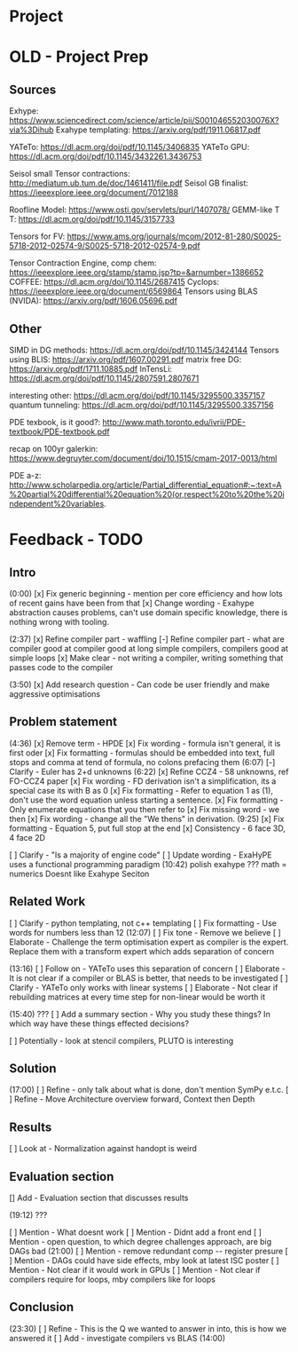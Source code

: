 # Project








# OLD - Project Prep
## Sources
Exhype: https://www.sciencedirect.com/science/article/pii/S001046552030076X?via%3Dihub
Exahype templating: https://arxiv.org/pdf/1911.06817.pdf

YATeTo: https://dl.acm.org/doi/pdf/10.1145/3406835
YATeTo GPU: https://dl.acm.org/doi/pdf/10.1145/3432261.3436753

Seisol small Tensor contractions: http://mediatum.ub.tum.de/doc/1461411/file.pdf
Seisol GB finalist: https://ieeexplore.ieee.org/document/7012188


Roofline Model: https://www.osti.gov/servlets/purl/1407078/
GEMM-like T T: https://dl.acm.org/doi/pdf/10.1145/3157733

Tensors for FV: https://www.ams.org/journals/mcom/2012-81-280/S0025-5718-2012-02574-9/S0025-5718-2012-02574-9.pdf


Tensor Contraction Engine, comp chem: https://ieeexplore.ieee.org/stamp/stamp.jsp?tp=&arnumber=1386652 
COFFEE: https://dl.acm.org/doi/10.1145/2687415
Cyclops: https://ieeexplore.ieee.org/document/6569864
Tensors using BLAS (NVIDA): https://arxiv.org/pdf/1606.05696.pdf

## Other
SIMD in DG methods: https://dl.acm.org/doi/pdf/10.1145/3424144
Tensors using BLIS: https://arxiv.org/pdf/1607.00291.pdf
matrix free DG: https://arxiv.org/pdf/1711.10885.pdf
InTensLi: https://dl.acm.org/doi/pdf/10.1145/2807591.2807671

interesting other: https://dl.acm.org/doi/pdf/10.1145/3295500.3357157
quantum tunneling: https://dl.acm.org/doi/pdf/10.1145/3295500.3357156

PDE texbook, is it good?: http://www.math.toronto.edu/ivrii/PDE-textbook/PDE-textbook.pdf

recap on 100yr galerkin: https://www.degruyter.com/document/doi/10.1515/cmam-2017-0013/html

PDE a-z: http://www.scholarpedia.org/article/Partial_differential_equation#:~:text=A%20partial%20differential%20equation%20(or,respect%20to%20the%20independent%20variables.

# Feedback - TODO
## Intro
(0:00)
[x] Fix generic beginning - mention per core efficiency and how lots of recent gains have been from that 
[x] Change wording - Exahype abstraction causes problems, can't use domain specific knowledge, there is nothing wrong with tooling.

(2:37)
[x] Refine compiler part - waffling
[-] Refine compiler part - what are compiler good at compiler good at long simple compilers, compilers good at simple loops
[x] Make clear - not writing a compiler, writing something that passes code to the compiler

(3:50)
[x] Add research question - Can code be user friendly and make aggressive optimisations 


## Problem statement
(4:36)
[x] Remove term - HPDE
[x] Fix wording - formula isn't general, it is first oder
[x] Fix formatting - formulas should be embedded into text, full stops and comma at tend of formula, no colons prefacing them 
(6:07)
[-] Clarify - Euler has 2+d unknowns
(6:22)
[x] Refine CCZ4 - 58 unknowns, ref FO-CCZ4 paper
[x] Fix wording - FD derivation isn't a simplification, its a special case its with B as 0
[x] Fix formatting - Refer to equation 1 as (1), don't use the word equation unless starting a sentence.
[x] Fix formatting - Only enumerate equations that you then refer to
[x] Fix missing word - we then
[x] Fix wording - change all the "We thens" in derivation.
(9:25)
[x] Fix formatting - Equation 5, put full stop at the end
[x] Consistency - 6 face 3D, 4 face 2D 

[ ] Clarify - "Is a majority of engine code"
[ ] Update wording - ExaHyPE uses a functional programming paradigm
(10:42)
polish exahype
???
math = numerics
Doesnt like Exahype Seciton


## Related Work
[ ] Clarify - python templating, not c++ templating
[ ] Fix formatting - Use words for numbers less than 12
(12:07)
[ ] Fix tone - Remove we believe
[ ] Elaborate - Challenge the term optimisation expert as compiler is the expert. Replace them with a transform expert which adds separation of concern

(13:16)
[ ] Follow on - YATeTo uses this separation of concern
[ ] Elaborate - It is not clear if a compiler or BLAS is better, that needs to be investigated
[ ] Clarify - YATeTo only works with linear systems
[ ] Elaborate - Not clear if rebuilding matrices at every time step for non-linear would be worth it

(15:40)
???
[ ] Add a summary section - Why you study these things? In which way have these things effected decisions?

[ ] Potentially - look at stencil compilers, PLUTO is interesting

## Solution
(17:00)
[ ] Refine - only talk about what is done, don't mention SymPy e.t.c.
[ ] Refine - Move Architecture overview forward, Context then Depth

## Results
[ ] Look at - Normalization against handopt is weird

## Evaluation section
[] Add  - Evaluation section that discusses results

(19:12)
???

[ ] Mention - What doesnt work
[ ] Mention - Didnt add a front end
[ ] Mention - open question, to which degree challenges approach, are big DAGs bad
(21:00)
[ ] Mention - remove redundant comp -- register presure
[ ] Mention - DAGs could have side effects, mby look at latest ISC poster
[ ] Mention - Not clear if it would work in GPUs
[ ] Mention - Not clear if compilers require for loops, mby compilers like for loops

## Conclusion
(23:30)
[ ] Refine - This is the Q we wanted to answer in into, this is how we answered it
[ ] Add - investigate compilers vs BLAS (14:00)
